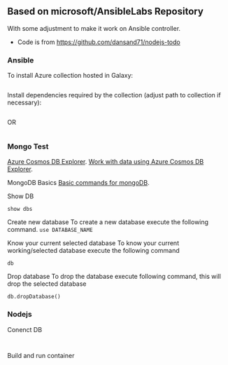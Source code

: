 ## Based on microsoft/AnsibleLabs Repository
With some adjustment to make it work on Ansible controller.

- Code is from https://github.com/dansand71/nodejs-todo

### Ansible
To install Azure collection hosted in Galaxy:

```ansible-galaxy collection install azure.azcollection
```

Install dependencies required by the collection (adjust path to collection if necessary):

```pip3 install -r ~/.ansible/collections/ansible_collections/azure/azcollection/requirements-azure.txt
```
OR

```pip3.x install -r ~/.ansible/collections/ansible_collections/azure/azcollection/requirements-azure.txt
```


### Mongo Test
[Azure Cosmos DB Explorer](https://cosmos.azure.com/).
[Work with data using Azure Cosmos DB Explorer](https://learn.microsoft.com/en-us/azure/cosmos-db/data-explorer).

MongoDB Basics 
[Basic commands for mongoDB](https://blog.e-zest.com/basic-commands-for-mongodb).

Show DB

```show dbs```

Create new database
To create a new database execute the following command.
```use DATABASE_NAME```


Know your current selected database
To know your current working/selected database execute the following command

```db```

Drop database
To drop the database execute following command, this will drop the selected database

```db.dropDatabase()```


### Nodejs
Conenct DB

```var dbURI = "mongodb://127.0.0.1:27017/DB_NAME";
```

```mongoose.connect('mongodb://127.0.0.1/DB_NAME')
```


Build and run container

```git clone https://github.com/LeonSK116/nodejs-todo.git
```

```podman build -t nodejs-todo .
```

```podman run -itd -e MONGO_DBCONNECTION= --name todo-app IMGAE_NAME:latest
```

```podman tag localhost/nodejs-todo XXX.azurecr.io/demo/nodejs-todo
```

```podman push XXX.azurecr.io/ossdemo/nodejs-to
```
